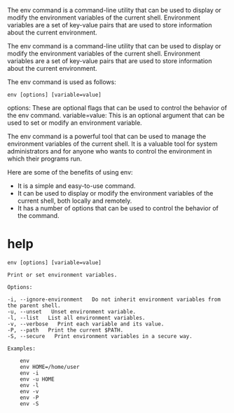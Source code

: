 The env command is a command-line utility that can be used to display or modify the environment variables of the current shell. Environment variables are a set of key-value pairs that are used to store information about the current environment.


The env command is a command-line utility that can be used to display or modify the environment variables of the current shell. Environment variables are a set of key-value pairs that are used to store information about the current environment.

The env command is used as follows:

`env [options] [variable=value]`

options: These are optional flags that can be used to control the behavior of the env command.
variable=value: This is an optional argument that can be used to set or modify an environment variable.


The env command is a powerful tool that can be used to manage the environment variables of the current shell. It is a valuable tool for system administrators and for anyone who wants to control the environment in which their programs run.

Here are some of the benefits of using env:

- It is a simple and easy-to-use command.
- It can be used to display or modify the environment variables of the current shell, both locally and remotely.
- It has a number of options that can be used to control the behavior of the command.

# help 

```
env [options] [variable=value]

Print or set environment variables.

Options:

-i, --ignore-environment   Do not inherit environment variables from the parent shell.
-u, --unset   Unset environment variable.
-l, --list   List all environment variables.
-v, --verbose   Print each variable and its value.
-P, --path   Print the current $PATH.
-S, --secure   Print environment variables in a secure way.

Examples:

    env
    env HOME=/home/user
    env -i
    env -u HOME
    env -l
    env -v
    env -P
    env -S

```
